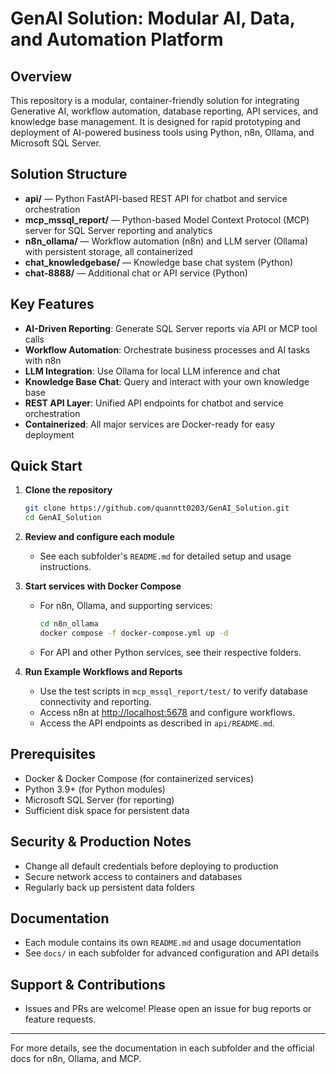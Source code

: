 # GenAI Solution: Modular AI, Data, and Automation Platform

## Overview

This repository is a modular, container-friendly solution for integrating Generative AI, workflow automation, database reporting, API services, and knowledge base management. It is designed for rapid prototyping and deployment of AI-powered business tools using Python, n8n, Ollama, and Microsoft SQL Server.

## Solution Structure

- **api/** — Python FastAPI-based REST API for chatbot and service orchestration
- **mcp_mssql_report/** — Python-based Model Context Protocol (MCP) server for SQL Server reporting and analytics
- **n8n_ollama/** — Workflow automation (n8n) and LLM server (Ollama) with persistent storage, all containerized
- **chat_knowledgebase/** — Knowledge base chat system (Python)
- **chat-8888/** — Additional chat or API service (Python)

## Key Features

- **AI-Driven Reporting**: Generate SQL Server reports via API or MCP tool calls
- **Workflow Automation**: Orchestrate business processes and AI tasks with n8n
- **LLM Integration**: Use Ollama for local LLM inference and chat
- **Knowledge Base Chat**: Query and interact with your own knowledge base
- **REST API Layer**: Unified API endpoints for chatbot and service orchestration
- **Containerized**: All major services are Docker-ready for easy deployment

## Quick Start

1. **Clone the repository**
   ```bash
   git clone https://github.com/quanntt0203/GenAI_Solution.git
   cd GenAI_Solution
   ```

2. **Review and configure each module**
   - See each subfolder's `README.md` for detailed setup and usage instructions.

3. **Start services with Docker Compose**
   - For n8n, Ollama, and supporting services:
     ```bash
     cd n8n_ollama
     docker compose -f docker-compose.yml up -d
     ```
   - For API and other Python services, see their respective folders.

4. **Run Example Workflows and Reports**
   - Use the test scripts in `mcp_mssql_report/test/` to verify database connectivity and reporting.
   - Access n8n at [http://localhost:5678](http://localhost:5678) and configure workflows.
   - Access the API endpoints as described in `api/README.md`.

## Prerequisites

- Docker & Docker Compose (for containerized services)
- Python 3.9+ (for Python modules)
- Microsoft SQL Server (for reporting)
- Sufficient disk space for persistent data

## Security & Production Notes

- Change all default credentials before deploying to production
- Secure network access to containers and databases
- Regularly back up persistent data folders

## Documentation

- Each module contains its own `README.md` and usage documentation
- See `docs/` in each subfolder for advanced configuration and API details

## Support & Contributions

- Issues and PRs are welcome! Please open an issue for bug reports or feature requests.

---

For more details, see the documentation in each subfolder and the official docs for n8n, Ollama, and MCP.

